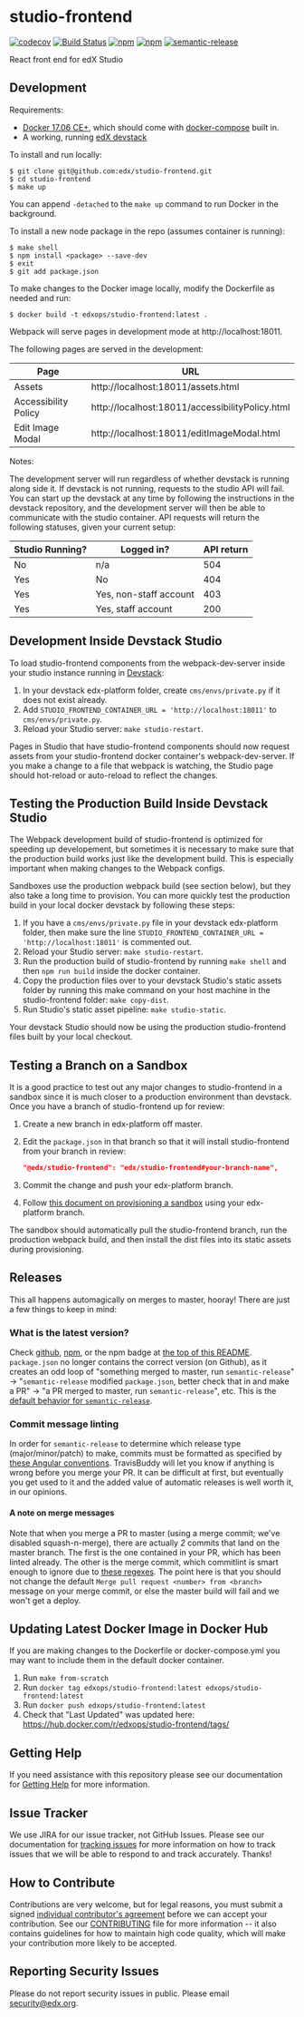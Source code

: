 # studio-frontend
[![codecov](https://codecov.io/gh/edx/studio-frontend/branch/master/graph/badge.svg)](https://codecov.io/gh/edx/studio-frontend)
[![Build Status](https://travis-ci.org/edx/studio-frontend.svg?branch=master)](https://travis-ci.org/edx/studio-frontend)
[![npm](https://img.shields.io/npm/v/@edx/studio-frontend.svg)](https://www.npmjs.com/package/@edx/studio-frontend)
[![npm](https://img.shields.io/npm/dt/@edx/studio-frontend.svg)](https://www.npmjs.com/package/@edx/studio-frontend)
[![semantic-release](https://img.shields.io/badge/%20%20%F0%9F%93%A6%F0%9F%9A%80-semantic--release-e10079.svg)](https://github.com/semantic-release/semantic-release)

React front end for edX Studio

## Development

Requirements:
* [Docker 17.06 CE+](https://docs.docker.com/engine/installation/), which should come with [docker-compose](https://docs.docker.com/compose/install/) built in.
* A working, running [edX devstack](https://github.com/edx/devstack)

To install and run locally:
```
$ git clone git@github.com:edx/studio-frontend.git
$ cd studio-frontend
$ make up
```
You can append ```-detached``` to the ```make up``` command to run Docker in the background.

To install a new node package in the repo (assumes container is running):
```
$ make shell
$ npm install <package> --save-dev
$ exit
$ git add package.json
```
To make changes to the Docker image locally, modify the Dockerfile as needed and run:
```
$ docker build -t edxops/studio-frontend:latest .
```

Webpack will serve pages in development mode at http://localhost:18011.

The following pages are served in the development:

| Page                 | URL                                              |
|----------------------|--------------------------------------------------|
| Assets               | http://localhost:18011/assets.html               |
| Accessibility Policy | http://localhost:18011/accessibilityPolicy.html  |
| Edit Image Modal     | http://localhost:18011/editImageModal.html       |

Notes:

The development server will run regardless of whether devstack is running along side it. If devstack is not running, requests to the studio API will fail. You can start up the devstack at any time by following the instructions in the devstack repository, and the development server will then be able to communicate with the studio container. API requests will return the following statuses, given your current setup:

| Studio Running? | Logged in?             | API return |
|-----------------|------------------------|------------|
| No              | n/a                    | 504        |
| Yes             | No                     | 404        |
| Yes             | Yes, non-staff account | 403        |
| Yes             | Yes, staff account     | 200        |

## Development Inside Devstack Studio

To load studio-frontend components from the webpack-dev-server inside your
studio instance running in [Devstack](https://github.com/edx/devstack):

1. In your devstack edx-platform folder, create `cms/envs/private.py` if it
   does not exist already.
2. Add `STUDIO_FRONTEND_CONTAINER_URL = 'http://localhost:18011'` to
   `cms/envs/private.py`.
3. Reload your Studio server: `make studio-restart`.

Pages in Studio that have studio-frontend components should now request assets
from your studio-frontend docker container's webpack-dev-server. If you make a
change to a file that webpack is watching, the Studio page should hot-reload or
auto-reload to reflect the changes.

## Testing the Production Build Inside Devstack Studio

The Webpack development build of studio-frontend is optimized for speeding up
developement, but sometimes it is necessary to make sure that the production
build works just like the development build. This is especially important when
making changes to the Webpack configs.

Sandboxes use the production webpack build (see section below), but they also
take a long time to provision. You can more quickly test the production build in
your local docker devstack by following these steps:

1. If you have a `cms/envs/private.py` file in your devstack edx-platform
   folder, then make sure the line `STUDIO_FRONTEND_CONTAINER_URL =
   'http://localhost:18011'` is commented out.
2. Reload your Studio server: `make studio-restart`.
3. Run the production build of studio-frontend by running `make shell` and then
   `npm run build` inside the docker container.
4. Copy the production files over to your devstack Studio's static assets
   folder by running this make command on your host machine in the
   studio-frontend folder: `make copy-dist`.
5. Run Studio's static asset pipeline: `make studio-static`.

Your devstack Studio should now be using the production studio-frontend files
built by your local checkout.

## Testing a Branch on a Sandbox

It is a good practice to test out any major changes to studio-frontend in a
sandbox since it is much closer to a production environment than devstack. Once
you have a branch of studio-frontend up for review:

1. Create a new branch in edx-platform off master.
2. Edit the `package.json` in that branch so that it will install
   studio-frontend from your branch in review:

    ```json
    "@edx/studio-frontend": "edx/studio-frontend#your-branch-name",
    ```

3. Commit the change and push your edx-platform branch.
4. Follow [this document on provisioning a
   sandbox](https://openedx.atlassian.net/wiki/spaces/EdxOps/pages/13960183/Sandboxes)
   using your edx-platform branch.

The sandbox should automatically pull the studio-frontend branch, run the
production webpack build, and then install the dist files into its static assets
during provisioning.

## Releases

This all happens automagically on merges to master, hooray! There are just a few things to keep in mind:

### What is the latest version?

Check [github](https://github.com/edx/studio-frontend/releases), [npm](https://www.npmjs.com/package/@edx/studio-frontend), or the npm badge at [the top of this README](https://github.com/edx/studio-frontend#studio-frontend). `package.json` no longer contains the correct version (on Github), as it creates an odd loop of "something merged to master, run `semantic-release`" -> "`semantic-release` modified `package.json`, better check that in and make a PR" -> "a PR merged to master, run `semantic-release`", etc. This is the [default behavior for `semantic-release`](https://github.com/semantic-release/semantic-release/blob/caribou/docs/support/FAQ.md#why-is-the-packagejsons-version-not-updated-in-my-repository).

### Commit message linting

In order for `semantic-release` to determine which release type (major/minor/patch) to make, commits must be formatted as specified by [these Angular conventions](https://github.com/angular/angular.js/blob/62e2ec18e65f15db4f52bb9f695a92799c58b5f1/DEVELOPERS.md#-git-commit-guidelines). TravisBuddy will let you know if anything is wrong before you merge your PR. It can be difficult at first, but eventually you get used to it and the added value of automatic releases is well worth it, in our opinions.

#### A note on merge messages

Note that when you merge a PR to master (using a merge commit; we've disabled squash-n-merge), there are actually *2* commits that land on the master branch. The first is the one contained in your PR, which has been linted already. The other is the merge commit, which commitlint is smart enough to ignore due to [these regexes](https://github.com/marionebl/commitlint/blob/ddb470c4d45ccf6e2d5a82ce911b96594ccffb59/%40commitlint/is-ignored/src/index.js). The point here is that you should not change the default `Merge pull request <number> from <branch>` message on your merge commit, or else the master build will fail and we won't get a deploy.

## Updating Latest Docker Image in Docker Hub

If you are making changes to the Dockerfile or docker-compose.yml you may want to include them in the default docker container.

1. Run `make from-scratch`
2. Run `docker tag edxops/studio-frontend:latest edxops/studio-frontend:latest`
3. Run `docker push edxops/studio-frontend:latest`
4. Check that "Last Updated" was updated here: https://hub.docker.com/r/edxops/studio-frontend/tags/


## Getting Help

If you need assistance with this repository please see our documentation for [Getting Help](https://github.com/edx/edx-platform#getting-help) for more information.


## Issue Tracker

We use JIRA for our issue tracker, not GitHub Issues. Please see our documentation for [tracking issues](https://github.com/edx/edx-platform#issue-tracker) for more information on how to track issues that we will be able to respond to and track accurately. Thanks!

## How to Contribute

Contributions are very welcome, but for legal reasons, you must submit a signed [individual contributor's agreement](https://github.com/edx/edx-platform/blob/master/CONTRIBUTING.rst#step-1-sign-a-contribution-agreement) before we can accept your contribution. See our [CONTRIBUTING](https://github.com/edx/edx-platform/blob/master/CONTRIBUTING.rst) file for more information -- it also contains guidelines for how to maintain high code quality, which will make your contribution more likely to be accepted.


## Reporting Security Issues

Please do not report security issues in public. Please email security@edx.org.
